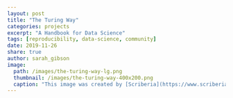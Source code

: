 ```yaml
---
layout: post
title: "The Turing Way"
categories: projects
excerpt: "A Handbook for Data Science"
tags: [reproducibility, data-science, community]
date: 2019-11-26
share: true
author: sarah_gibson
image:
  path: /images/the-turing-way-lg.png
  thumbnail: /images/the-turing-way-400x200.png
  caption: "This image was created by [Scriberia](https://www.scriberia.co.uk/) for [_The Turing Way_](https://github.com/alan-turing-institute/the-turing-way) community and is used under a CC-BY licence."
---
```

